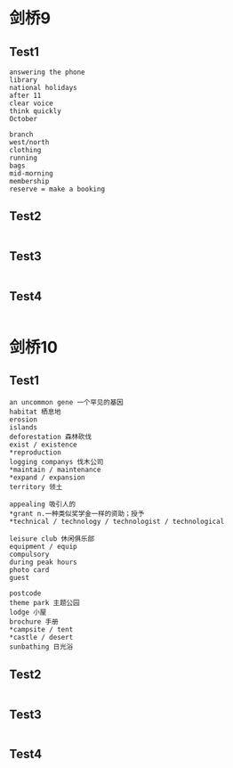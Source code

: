 # 剑桥9

## Test1

```text
answering the phone
library
national holidays
after 11
clear voice
think quickly
October

branch
west/north
clothing
running
bags
mid-morning
membership
reserve = make a booking
```

## Test2

```text

```

## Test3

```text

```

## Test4

```text

```

# 剑桥10

## Test1

```text
an uncommon gene 一个罕见的基因
habitat 栖息地
erosion 
islands
deforestation 森林砍伐
exist / existence
*reproduction
logging companys 伐木公司
*maintain / maintenance
*expand / expansion
territory 领土

appealing 吸引人的
*grant n.一种类似奖学金一样的资助；授予
*technical / technology / technologist / technological

leisure club 休闲俱乐部
equipment / equip
compulsory
during peak hours
photo card
guest

postcode
theme park 主题公园
lodge 小屋
brochure 手册
*campsite / tent
*castle / desert
sunbathing 日光浴
```

## Test2

```text

```

## Test3

```text

```

## Test4

```text

```

